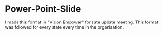 # Power-Point-Slide
I made this format in "Vision Empower" for sate update meeting. This format was followed for every state every time in the organisation.
